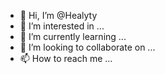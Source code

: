 - 👋 Hi, I’m @Healyty
- 👀 I’m interested in ...
- 🌱 I’m currently learning ...
- 💞️ I’m looking to collaborate on ...
- 📫 How to reach me ...

<!---
Healyty/Healyty is a ✨ special ✨ repository because its `README.md` (this file) appears on your GitHub profile.
You can click the Preview link to take a look at your changes.
--->
